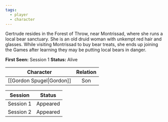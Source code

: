 ```yaml
---
tags:
  - player
  - character
---
```

Gertrude resides in the Forest of Throw, near Montrissad, where she runs a local bear sanctuary. She is an old druid woman with unkempt red hair and glasses. While visiting Montrissad to buy bear treats, she ends up joining the Games after learning they may be putting local bears in danger.

**First Seen:** Session 1
**Status:** Alive

| Character | Relation |
| :--: | :--: |
| [[Gordon Spugel\|Gordon]] | Son |

| Session | Status |
| :--: | :--: |
| Session 1 | Appeared |
| Session 2 | Appeared |